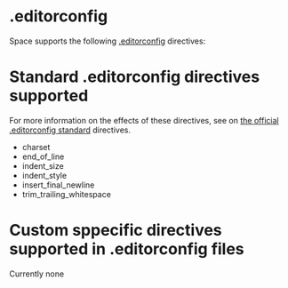 # .editorconfig
Space supports the following [.editorconfig](http://editorconfig.org/) directives:

# Standard .editorconfig directives supported
For more information on the effects of these directives, see on [the official .editorconfig standard](http://editorconfig.org/) directives.

- charset
- end_of_line
- indent_size
- indent_style
- insert_final_newline
- trim_trailing_whitespace

# Custom sppecific directives supported in .editorconfig files
Currently none